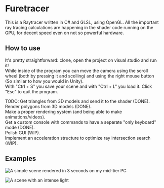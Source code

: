 # Furetracer
This is a Raytracer written in C# and GLSL, using OpenGL.
All the important ray tracing calculations are happening in the shader code running on the GPU, for decent speed even on not so powerful hardware.
## How to use
It's pretty straightforward: clone, open the project on visual studio and run it!  
While inside of the program you can move the camera using the scroll wheel (both by pressing it and scolling) and using the right mouse button (So similar to how you would in Unity).    
With "Ctrl + S" you save your scene and with "Ctrl + L" you load it.
Click "Esc" to quit the program.  

TODO:
Get triangles from 3D models and send it to the shader (DONE).  
Render polygons from 3D models (DONE).  
Make a proper rendering system (and being able to make animations/videos).  
Get a custom console with commands to have a separate "only keyboard" mode (DONE).  
Polish GUI (WIP).  
Implement an acceleration structure to optimize ray intersection search (WIP).    

## Examples

![A simple scene rendered in 3 seconds on my mid-tier PC](https://cdn.discordapp.com/attachments/900407826755772437/1123351978890756228/image.png)

![A scene with an intense light](https://cdn.discordapp.com/attachments/1082365802709274756/1128246567074275338/image.png)
